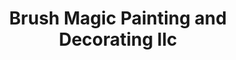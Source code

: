---
title: "Brush Magic Painting and Decorating llc"
url: /wayne/brush-magic-painting-and-decorating-llc/
shop: paint
---